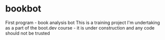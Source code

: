 # bookbot
First program - book analysis bot
This is a training project I'm undertaking as a part of the boot.dev course - it is under construction and any code should not be trusted
